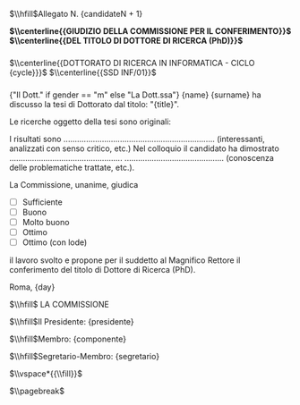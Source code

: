 
$\\hfill$Allegato N. {candidateN + 1}

**$\\centerline{{GIUDIZIO DELLA COMMISSIONE PER IL CONFERIMENTO}}$**
**$\\centerline{{DEL TITOLO DI DOTTORE DI RICERCA (PhD)}}$**

###

$\\centerline{{DOTTORATO DI RICERCA IN INFORMATICA - CICLO {cycle}}}$
$\\centerline{{SSD INF/01}}$

###

{"Il Dott." if gender == "m" else "La Dott.ssa"} {name} {surname} ha discusso la tesi di Dottorato dal titolo: "{title}".

Le ricerche oggetto della tesi sono originali:

I risultati sono ...................................................................
(interessanti, analizzati con senso critico, etc.)
Nel colloquio il candidato ha dimostrato ..................................................
............................................ (conoscenza delle problematiche trattate, etc.).

La Commissione, unanime, giudica

- [ ] Sufficiente 
- [ ] Buono
- [ ] Molto buono
- [ ] Ottimo 
- [ ] Ottimo (con lode)

il lavoro svolto e propone per il suddetto al Magnifico Rettore il conferimento del titolo di Dottore di Ricerca (PhD).

Roma, {day}

$\\hfill$ LA COMMISSIONE

$\\hfill$Il Presidente: {presidente}

$\\hfill$Membro: {componente}

$\\hfill$Segretario-Membro: {segretario}

$\\vspace*{{\\fill}}$

$\\pagebreak$
